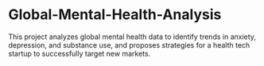 # Global-Mental-Health-Analysis
This project analyzes global mental health data to identify trends in anxiety, depression, and substance use, and proposes strategies for a health tech startup to successfully target new markets.

